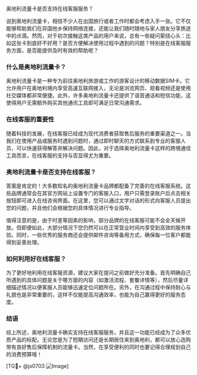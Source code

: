 奥地利流量卡是否支持在线客服服务？

说到奥地利流量卡，相信不少人在出国旅行或者工作时都会考虑入手一张。它不仅能够帮助我们在异国他乡保持网络连接，还能让我们随时随地与家人朋友分享旅途中的点滴。然而，对于初次接触这类产品的用户来说，总有一些疑问萦绕心头：比如这张卡到底好不好用？是否方便解决使用过程中遇到的问题？特别是在线客服服务方面，是否能提供及时有效的帮助呢？

### 什么是奥地利流量卡？
奥地利流量卡是一种专为前往奥地利旅游或工作的游客设计的移动数据SIM卡。它允许用户在奥地利境内享受高速互联网接入，无论是浏览网页、观看视频还是使用社交媒体都非常便捷。此外，许多奥地利流量卡还提供了语音通话和短信功能，这使得用户无需额外购买其他通讯工具即可满足日常沟通需求。

### 在线客服的重要性
随着科技的发展，在线客服已经成为现代消费者获取售后服务的重要渠道之一。当我们在使用产品或服务时遇到问题时，通过即时聊天的方式联系到专业的客服人员，可以快速获得解答并解决问题。因此，对于选择奥地利流量卡这样的跨境通信工具而言，在线客服的支持与否显得尤为重要。

### 奥地利流量卡是否支持在线客服？
答案是肯定的！大多数知名的奥地利流量卡品牌都配备了完善的在线客服系统。这些品牌通常会在其官方网站上设置专门的客服入口，用户只需登录账户后点击相关按钮即可进入在线咨询界面。在这里，您可以通过文字对话的形式向客服人员提出您的问题，并且他们会根据您的具体情况进行专业指导。

值得注意的是，由于时差等因素的影响，部分品牌的在线客服可能不会全天候开放。但即便如此，大部分情况下您仍然可以在正常营业时间内享受到高效的服务体验。同时，一些优秀的服务商还会提供邮件咨询等备用方式，确保每一位客户都能得到妥善处理。

### 如何利用好在线客服？
为了更好地利用在线客服资源，建议大家在提问之前做好充分准备。首先明确自己所遇到的具体问题是关于哪方面的内容（如激活流程、套餐详情等），然后尽量详细描述情况以便客服人员能够迅速定位问题所在。另外，在沟通过程中保持耐心与礼貌也是非常重要的，这样不仅能提高沟通效率，也能为自己赢得更好的服务态度。

### 结语
综上所述，奥地利流量卡确实支持在线客服服务，并且这一功能已经成为了众多优质产品的标配。无论您是为了短期访问还是长期居住来到奥地利，都可以放心选购带有良好售后保障机制的流量卡。当然，在享受便利的同时也要记得合理规划自己的消费预算哦！

[TG💪+ @jx0703 ![Image](https://github.com/user-attachments/assets/dbca1d08-cadb-493c-b0ec-ad6f7a83f270)]